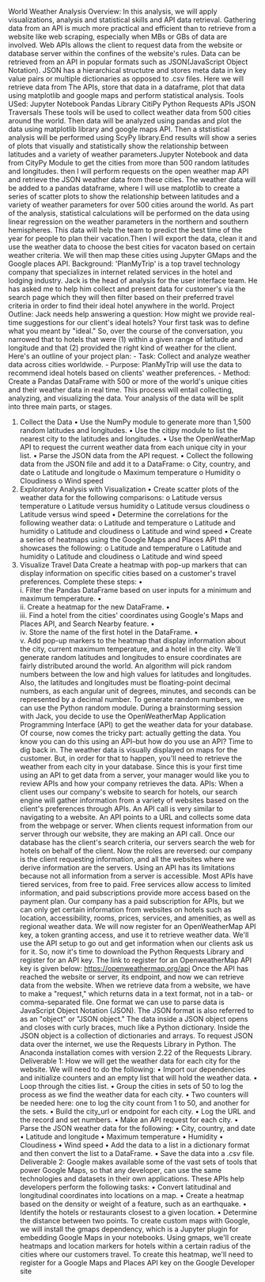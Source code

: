 World Weather Analysis
Overview:
In this analysis, we will apply visualizations, analysis and statistical skills and API data retrieval. Gathering data from an API is much more practical and efficient than to retrieve from a website like web scraping, especially when MBs or GBs of data are involved. Web APIs allows the client to request data from the website or database server within the confines of the website's rules. Data can be retrieved from an API in popular formats such as JSON(JavaScript Object Notation). JSON has a hierarchical structutre and stores meta data in key value pairs or multiple dictionaries as opposed to .csv files. Here we will retrieve data from The APIs, store that data in a dataframe, plot that data using matplotlib and google maps and perform statistical analysis.
Tools USed:
Jupyter Notebook Pandas Library CitiPy Python Requests APIs JSON Traversals
These tools will be used to collect weather data from 500 cities around the world. Then data will be analyzed using pandas and plot the data using matplotlib library and google maps API. Then a ststistical analysis will be performed using ScyPy library.End results will show a series of plots that visually and statistically show the relationship between latitudes and a variety of weather parameters.Jupyter Notebook and data from CityPy Module to get the cities from more than 500 random latitudes and longitudes. then I will perform requests on the open weather map API and retrieve the JSON weather data from these cities. The weather data will be added to a pandas dataframe, where I will use matplotlib to create a series of scatter plots to show the relationship between latitudes and a variety of weather parameters for over 500 cities around the world. As part of the analysis, statistical calculations will be performed on the data using linear regression on the weather parameters in the northern and southern hemispheres. This data will help the team to predict the best time of the year for people to plan their vacation.Then I will export the data, clean it and use the weather data to choose the best cities for vacaton based on certain weather criteria. We will then map these cities using Jupyter GMaps and the Google places API.
Background:
'PlanMyTrip' is a top travel technology company that specializes in internet related services in the hotel and lodging industry. Jack is the head of analysis for the user interface team. He has asked me to help him collect and present data for customer's via the search page which they will then filter based on their preferred travel criteria in order to find their ideal hotel anywhere in the world.
Project Outline:
Jack needs help answering a question: How might we provide real-time suggestions for our client's ideal hotels? Your first task was to define what you meant by "ideal." So, over the course of the conversation, you narrowed that to hotels that were (1) within a given range of latitude and longitude and that (2) provided the right kind of weather for the client. Here's an outline of your project plan: - Task: Collect and analyze weather data across cities worldwide. - Purpose: PlanMyTrip will use the data to recommend ideal hotels based on clients' weather preferences. - Method: Create a Pandas DataFrame with 500 or more of the world's unique cities and their weather data in real time. This process will entail collecting, analyzing, and visualizing the data.
Your analysis of the data will be split into three main parts, or stages.
1) Collect the Data
•	Use the NumPy module to generate more than 1,500 random latitudes and longitudes.
•	Use the citipy module to list the nearest city to the latitudes and longitudes.
•	Use the OpenWeatherMap API to request the current weather data from each unique city in your list.
•	Parse the JSON data from the API request.
•	Collect the following data from the JSON file and add it to a DataFrame:
o	City, country, and date
o	Latitude and longitude
o	Maximum temperature
o	Humidity
o	Cloudiness
o	Wind speed
2) Exploratory Analysis with Visualization
•	Create scatter plots of the weather data for the following comparisons:
o	Latitude versus temperature
o	Latitude versus humidity
o	Latitude versus cloudiness
o	Latitude versus wind speed
•	Determine the correlations for the following weather data:
o	Latitude and temperature
o	Latitude and humidity
o	Latitude and cloudiness
o	Latitude and wind speed
•	Create a series of heatmaps using the Google Maps and Places API that showcases the following:
o	Latitude and temperature
o	Latitude and humidity
o	Latitude and cloudiness
o	Latitude and wind speed
3) Visualize Travel Data
Create a heatmap with pop-up markers that can display information on specific cities based on a customer's travel preferences. Complete these steps:
•	
i.	Filter the Pandas DataFrame based on user inputs for a minimum and maximum temperature.
•	
ii.	Create a heatmap for the new DataFrame.
•	
iii.	Find a hotel from the cities' coordinates using Google's Maps and Places API, and Search Nearby feature.
•	
iv.	Store the name of the first hotel in the DataFrame.
•	
v.	Add pop-up markers to the heatmap that display information about the city, current maximum temperature, and a hotel in the city.
We'll generate random latitudes and longitudes to ensure coordinates are fairly distributed around the world. An algorithm will pick random numbers between the low and high values for latitudes and longitudes. Also, the latitudes and longitudes must be floating-point decimal numbers, as each angular unit of degrees, minutes, and seconds can be represented by a decimal number. To generate random numbers, we can use the Python random module.
During a brainstorming session with Jack, you decide to use the OpenWeatherMap Application Programming Interface (API) to get the weather data for your database. Of course, now comes the tricky part: actually getting the data. You know you can do this using an API–but how do you use an API? Time to dig back in. The weather data is visually displayed on maps for the customer. But, in order for that to happen, you'll need to retrieve the weather from each city in your database. Since this is your first time using an API to get data from a server, your manager would like you to review APIs and how your company retrieves the data.
APIs:
When a client uses our company's website to search for hotels, our search engine will gather information from a variety of websites based on the client's preferences through APIs. An API call is very similar to navigating to a website. An API points to a URL and collects some data from the webpage or server.
When clients request information from our server through our website, they are making an API call. Once our database has the client's search criteria, our servers search the web for hotels on behalf of the client. Now the roles are reversed: our company is the client requesting information, and all the websites where we derive information are the servers.   Using an API has its limitations because not all information from a server is accessible. Most APIs have tiered services, from free to paid. Free services allow access to limited information, and paid subscriptions provide more access based on the payment plan. Our company has a paid subscription for APIs, but we can only get certain information from websites on hotels such as location, accessibility, rooms, prices, services, and amenities, as well as regional weather data. We will now register for an OpenWeatherMap API key, a token granting access, and use it to retrieve weather data. We'll use the API setup to go out and get information when our clients ask us for it. So, now it's time to download the Python Requests Library and register for an API key. The link to register for an OpenweatherMap API key is given below: https://openweathermap.org/api Once the API has reached the website or server, its endpoint, and now we can retrieve data from the website. When we retrieve data from a website, we have to make a "request," which returns data in a text format, not in a tab- or comma-separated file. One format we can use to parse data is JavaScript Object Notation (JSON). The JSON format is also referred to as an "object" or "JSON object." The data inside a JSON object opens and closes with curly braces, much like a Python dictionary. Inside the JSON object is a collection of dictionaries and arrays. To request JSON data over the internet, we use the Requests Library in Python. The Anaconda installation comes with version 2.22 of the Requests Library.
Deliverable 1:
How we will get the weather data for each city for the website. We will need to do the following:
•	Import our dependencies and initialize counters and an empty list that will hold the weather data.
•	Loop through the cities list.
•	Group the cities in sets of 50 to log the process as we find the weather data for each city.
•	Two counters will be needed here: one to log the city count from 1 to 50, and another for the sets.
•	Build the city_url or endpoint for each city.
•	Log the URL and the record and set numbers.
•	Make an API request for each city.
•	Parse the JSON weather data for the following:
•	City, country, and date
•	Latitude and longitude
•	Maximum temperature
•	Humidity
•	Cloudiness
•	Wind speed
•	Add the data to a list in a dictionary format and then convert the list to a DataFrame.
•	Save the data into a .csv file.
Deliverable 2:
Google makes available some of the vast sets of tools that power Google Maps, so that any developer, can use the same technologies and datasets in their own applications. These APIs help developers perform the following tasks:
•	Convert latitudinal and longitudinal coordinates into locations on a map.
•	Create a heatmap based on the density or weight of a feature, such as an earthquake.
•	Identify the hotels or restaurants closest to a given location.
•	Determine the distance between two points. To create custom maps with Google, we will install the gmaps dependency, which is a Jupyter plugin for embedding Google Maps in your notebooks. Using gmaps, we'll create heatmaps and location markers for hotels within a certain radius of the cities where our customers travel. To create this heatmap, we'll need to register for a Google Maps and Places API key on the Google Developer site
